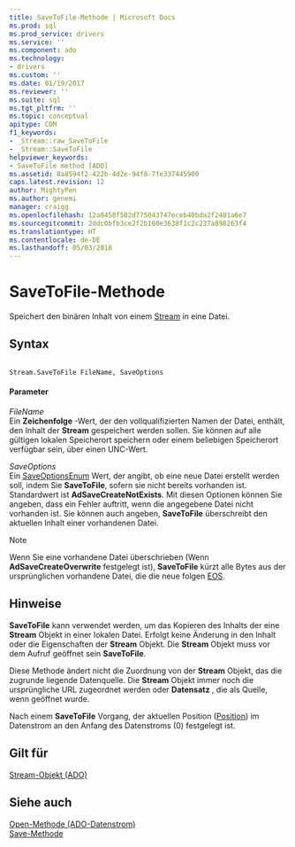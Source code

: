 ```yaml
---
title: SaveToFile-Methode | Microsoft Docs
ms.prod: sql
ms.prod_service: drivers
ms.service: ''
ms.component: ado
ms.technology:
- drivers
ms.custom: ''
ms.date: 01/19/2017
ms.reviewer: ''
ms.suite: sql
ms.tgt_pltfrm: ''
ms.topic: conceptual
apitype: COM
f1_keywords:
- _Stream::raw_SaveToFile
- _Stream::SaveToFile
helpviewer_keywords:
- SaveToFile method [ADO]
ms.assetid: 8a8594f2-422b-4d2e-94f8-7fe337445900
caps.latest.revision: 12
author: MightyPen
ms.author: genemi
manager: craigg
ms.openlocfilehash: 12a8458f502d775043747eceb40bda2f2401a6e7
ms.sourcegitcommit: 2ddc0bfb3ce2f2b160e3638f1c2c237a898263f4
ms.translationtype: HT
ms.contentlocale: de-DE
ms.lasthandoff: 05/03/2018
---
```

# <a name="savetofile-method"></a>SaveToFile-Methode
Speichert den binären Inhalt von einem [Stream](../../../ado/reference/ado-api/stream-object-ado.md) in eine Datei.  
  
## <a name="syntax"></a>Syntax  
  
```  
  
Stream.SaveToFile FileName, SaveOptions  
```  
  
#### <a name="parameters"></a>Parameter  
 *FileName*  
 Ein **Zeichenfolge** -Wert, der den vollqualifizierten Namen der Datei, enthält, den Inhalt der **Stream** gespeichert werden sollen. Sie können auf alle gültigen lokalen Speicherort speichern oder einem beliebigen Speicherort verfügbar sein, über einen UNC-Wert.  
  
 *SaveOptions*  
 Ein [SaveOptionsEnum](../../../ado/reference/ado-api/saveoptionsenum.md) Wert, der angibt, ob eine neue Datei erstellt werden soll, indem Sie **SaveToFile**, sofern sie nicht bereits vorhanden ist. Standardwert ist **AdSaveCreateNotExists**. Mit diesen Optionen können Sie angeben, dass ein Fehler auftritt, wenn die angegebene Datei nicht vorhanden ist. Sie können auch angeben, **SaveToFile** überschreibt den aktuellen Inhalt einer vorhandenen Datei.  
  
> [!NOTE]
>  Wenn Sie eine vorhandene Datei überschrieben (Wenn **AdSaveCreateOverwrite** festgelegt ist), **SaveToFile** kürzt alle Bytes aus der ursprünglichen vorhandene Datei, die die neue folgen [EOS](../../../ado/reference/ado-api/eos-property.md).  
  
## <a name="remarks"></a>Hinweise  
 **SaveToFile** kann verwendet werden, um das Kopieren des Inhalts der eine **Stream** Objekt in einer lokalen Datei. Erfolgt keine Änderung in den Inhalt oder die Eigenschaften der **Stream** Objekt. Die **Stream** Objekt muss vor dem Aufruf geöffnet sein **SaveToFile**.  
  
 Diese Methode ändert nicht die Zuordnung von der **Stream** Objekt, das die zugrunde liegende Datenquelle. Die **Stream** Objekt immer noch die ursprüngliche URL zugeordnet werden oder **Datensatz** , die als Quelle, wenn geöffnet wurde.  
  
 Nach einem **SaveToFile** Vorgang, der aktuellen Position ([Position](../../../ado/reference/ado-api/position-property-ado.md)) im Datenstrom an den Anfang des Datenstroms (0) festgelegt ist.  
  
## <a name="applies-to"></a>Gilt für  
 [Stream-Objekt (ADO)](../../../ado/reference/ado-api/stream-object-ado.md)  
  
## <a name="see-also"></a>Siehe auch  
 [Open-Methode (ADO-Datenstrom)](../../../ado/reference/ado-api/open-method-ado-stream.md)   
 [Save-Methode](../../../ado/reference/ado-api/save-method.md)
